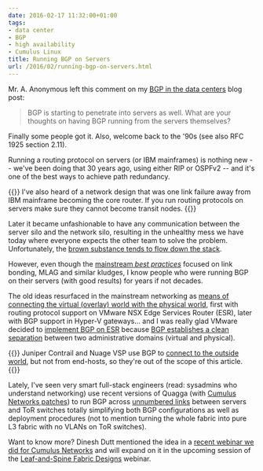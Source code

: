```yaml
---
date: 2016-02-17 11:32:00+01:00
tags:
- data center
- BGP
- high availability
- Cumulus Linux
title: Running BGP on Servers
url: /2016/02/running-bgp-on-servers.html
---
```

Mr. A. Anonymous left this comment on my [BGP in the data centers](http://blog.ipspace.net/2016/02/using-bgp-in-data-center-fabrics.html) blog post:

> BGP is starting to penetrate into servers as well. What are your thoughts on having BGP running from the servers themselves?

Finally some people got it. Also, welcome back to the \'90s (see also RFC 1925 section 2.11).
<!--more-->
Running a routing protocol on servers (or IBM mainframes) is nothing new -- we've been doing that 30 years ago, using either RIP or OSPFv2 -- and it's one of the best ways to achieve path redundancy.

{{<note warn>}}
I've also heard of a network design that was one link failure away from IBM mainframe becoming the core router. If you run routing protocols on servers make sure they cannot become transit nodes.
{{</note>}}

Later it became unfashionable to have any communication between the server silo and the network silo, resulting in the unhealthy mess we have today where everyone expects the other team to solve the problem. Unfortunately, the [brown substance tends to flow down the stack](http://blog.ipspace.net/2013/04/this-is-what-makes-networking-so-complex.html).

However, even though the [mainstream *best practices*](https://twitter.com/SpotifyEng/status/698196447922147328) focused on link bonding, MLAG and similar kludges, I know people who were running BGP on their servers (with good results) for years if not decades.

The old ideas resurfaced in the mainstream networking as [means of connecting the virtual (overlay) world with the physical world](http://blog.ipspace.net/2013/06/dynamic-routing-with-virtual-appliances.html), first with routing protocol support on VMware NSX Edge Services Router (ESR), later with BGP support in Hyper-V gateways... and I was really glad VMware decided to [implement BGP on ESR](http://blog.ipspace.net/2013/08/routing-protocols-on-nsx-edge-services.html) because [BGP establishes a clean separation](http://blog.ipspace.net/2013/08/virtual-appliance-routing-network.html) between two administrative domains (virtual and physical).

{{<note info>}}
Juniper Contrail and Nuage VSP use BGP to [connect to the outside world](http://blog.ipspace.net/2014/01/interfacing-overlay-virtual-networks.html), but not from end-hosts, so they're out of the scope of this article.
{{<note>}}

Lately, I've seen very smart full-stack engineers (read: sysadmins who understand networking) use recent versions of Quagga (with [Cumulus Networks patches](http://blog.ipspace.net/2015/02/bgp-configuration-made-simple-with.html)) to run BGP across [unnumbered links](http://blog.ipspace.net/2014/06/unnumbered-ospf-interfaces-in-quagga.html) between servers and ToR switches totally simplifying both BGP configurations as well as deployment procedures (not to mention turning the whole fabric into pure L3 fabric with no VLANs on ToR switches).

Want to know more? Dinesh Dutt mentioned the idea in a [recent webinar we did for Cumulus Networks](http://go.cumulusnetworks.com/networking-webinars) and will expand on it in the upcoming session of the [Leaf-and-Spine Fabric Designs](http://www.ipspace.net/Leaf-and-Spine_Fabric_Architectures) webinar.
